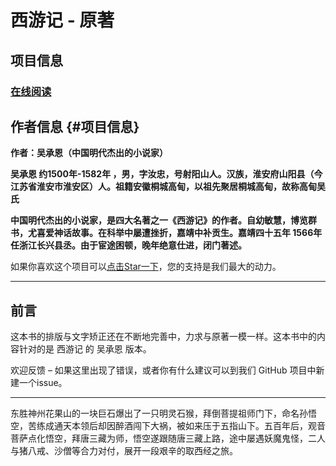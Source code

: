 # 西游记 - 原著

## 项目信息

### [在线阅读](https://bookmachine.gitbooks.io/journey-to-the-west/content/)

## 作者信息 {#项目信息}

**作者：吴承恩（中国明代杰出的小说家）**

**吴承恩 约1500年-1582年 ，男，字汝忠，号射阳山人。汉族，淮安府山阳县（今江苏省淮安市淮安区）人。祖籍安徽桐城高甸，以祖先聚居桐城高甸，故称高甸吴氏**

**中国明代杰出的小说家，是四大名著之一《西游记》的作者。自幼敏慧，博览群书，尤喜爱神话故事。在科举中屡遭挫折，嘉靖中补贡生。嘉靖四十五年 1566年 任浙江长兴县丞。由于宦途困顿，晚年绝意仕进，闭门著述。**

如果你喜欢这个项目可以[点击Star一下](https://github.com/bookmachine/journey-to-the-west)，您的支持是我们最大的动力。

---

## 前言

这本书的排版与文字矫正还在不断地完善中，力求与原著一模一样。这本书中的内容针对的是 西游记 的 吴承恩 版本。

欢迎反馈 – 如果这里出现了错误，或者你有什么建议可以到我们 GitHub 项目中新建一个issue。

---

东胜神州花果山的一块巨石爆出了一只明灵石猴，拜倒菩提祖师门下，命名孙悟空，苦练成通天本领后却因醉酒闯下大祸，被如来压于五指山下。五百年后，观音菩萨点化悟空，拜唐三藏为师，悟空遂跟随唐三藏上路，途中屡遇妖魔鬼怪，二人与猪八戒、沙僧等合力对付，展开一段艰辛的取西经之旅。

